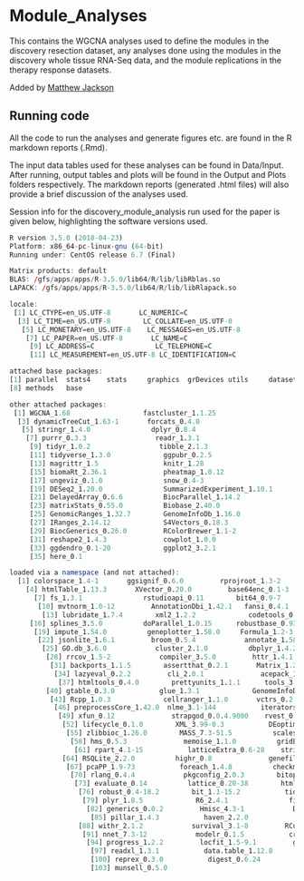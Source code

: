 # Module_Analyses

This contains the WGCNA analyses used to define the modules in the discovery resection dataset, any analyses done using the modules in the discovery whole tissue RNA-Seq data, and the module replications in the therapy response datasets.

Added by [Matthew Jackson](https://github.com/microbialman)

## Running code

All the code to run the analyses and generate figures etc. are found in the R markdown reports (.Rmd).

The input data tables used for these analyses can be found in Data/Input.
After running, output tables and plots will be found in the Output and Plots folders respectively.
The markdown reports (generated .html files) will also provide a brief discussion of the analyses used.

Session info for the discovery_module_analysis run used for the paper is given below, highlighting the software versions used.


```r
R version 3.5.0 (2018-04-23)
Platform: x86_64-pc-linux-gnu (64-bit)
Running under: CentOS release 6.7 (Final)

Matrix products: default
BLAS: /gfs/apps/apps/R-3.5.0/lib64/R/lib/libRblas.so
LAPACK: /gfs/apps/apps/R-3.5.0/lib64/R/lib/libRlapack.so

locale:
 [1] LC_CTYPE=en_US.UTF-8       LC_NUMERIC=C
  [3] LC_TIME=en_US.UTF-8        LC_COLLATE=en_US.UTF-8
   [5] LC_MONETARY=en_US.UTF-8    LC_MESSAGES=en_US.UTF-8
    [7] LC_PAPER=en_US.UTF-8       LC_NAME=C
     [9] LC_ADDRESS=C               LC_TELEPHONE=C
     [11] LC_MEASUREMENT=en_US.UTF-8 LC_IDENTIFICATION=C

attached base packages:
[1] parallel  stats4    stats     graphics  grDevices utils     datasets
[8] methods   base

other attached packages:
 [1] WGCNA_1.68                  fastcluster_1.1.25
  [3] dynamicTreeCut_1.63-1       forcats_0.4.0
   [5] stringr_1.4.0               dplyr_0.8.4
    [7] purrr_0.3.3                 readr_1.3.1
     [9] tidyr_1.0.2                 tibble_2.1.3
     [11] tidyverse_1.3.0             ggpubr_0.2.5
     [13] magrittr_1.5                knitr_1.28
     [15] biomaRt_2.36.1              pheatmap_1.0.12
     [17] ungeviz_0.1.0               snow_0.4-3
     [19] DESeq2_1.20.0               SummarizedExperiment_1.10.1
     [21] DelayedArray_0.6.6          BiocParallel_1.14.2
     [23] matrixStats_0.55.0          Biobase_2.40.0
     [25] GenomicRanges_1.32.7        GenomeInfoDb_1.16.0
     [27] IRanges_2.14.12             S4Vectors_0.18.3
     [29] BiocGenerics_0.26.0         RColorBrewer_1.1-2
     [31] reshape2_1.4.3              cowplot_1.0.0
     [33] ggdendro_0.1-20             ggplot2_3.2.1
     [35] here_0.1

loaded via a namespace (and not attached):
  [1] colorspace_1.4-1       ggsignif_0.6.0         rprojroot_1.3-2
    [4] htmlTable_1.13.3       XVector_0.20.0         base64enc_0.1-3
      [7] fs_1.3.1               rstudioapi_0.11        bit64_0.9-7
       [10] mvtnorm_1.0-12         AnnotationDbi_1.42.1   fansi_0.4.1
        [13] lubridate_1.7.4        xml2_1.2.2             codetools_0.2-16
	 [16] splines_3.5.0          doParallel_1.0.15      robustbase_0.93-5
	  [19] impute_1.54.0          geneplotter_1.58.0     Formula_1.2-3
	   [22] jsonlite_1.6.1         broom_0.5.4            annotate_1.58.0
	    [25] GO.db_3.6.0            cluster_2.1.0          dbplyr_1.4.2
	     [28] rrcov_1.5-2            compiler_3.5.0         httr_1.4.1
	      [31] backports_1.1.5        assertthat_0.2.1       Matrix_1.2-18
	       [34] lazyeval_0.2.2         cli_2.0.1              acepack_1.4.1
	        [37] htmltools_0.4.0        prettyunits_1.1.1      tools_3.5.0
		 [40] gtable_0.3.0           glue_1.3.1             GenomeInfoDbData_1.1.0
		  [43] Rcpp_1.0.3             cellranger_1.1.0       vctrs_0.2.2
		   [46] preprocessCore_1.42.0  nlme_3.1-144           iterators_1.0.12
		    [49] xfun_0.12              strapgod_0.0.4.9000    rvest_0.3.5
		     [52] lifecycle_0.1.0        XML_3.99-0.3           DEoptimR_1.0-8
		      [55] zlibbioc_1.26.0        MASS_7.3-51.5          scales_1.1.0
		       [58] hms_0.5.3              memoise_1.1.0          gridExtra_2.3
		        [61] rpart_4.1-15           latticeExtra_0.6-28    stringi_1.4.5
			 [64] RSQLite_2.2.0          highr_0.8              genefilter_1.62.0
			  [67] pcaPP_1.9-73           foreach_1.4.8          checkmate_2.0.0
			   [70] rlang_0.4.4            pkgconfig_2.0.3        bitops_1.0-6
			    [73] evaluate_0.14          lattice_0.20-38        htmlwidgets_1.5.1
			     [76] robust_0.4-18.2        bit_1.1-15.2           tidyselect_1.0.0
			      [79] plyr_1.8.5             R6_2.4.1               fit.models_0.5-14
			       [82] generics_0.0.2         Hmisc_4.3-1            DBI_1.1.0
			        [85] pillar_1.4.3           haven_2.2.0            foreign_0.8-72
				 [88] withr_2.1.2            survival_3.1-8         RCurl_1.98-1.1
				  [91] nnet_7.3-12            modelr_0.1.5           crayon_1.3.4
				   [94] progress_1.2.2         locfit_1.5-9.1         grid_3.5.0
				    [97] readxl_1.3.1           data.table_1.12.8      blob_1.2.1
				    [100] reprex_0.3.0           digest_0.6.24          xtable_1.8-4
				    [103] munsell_0.5.0
```
